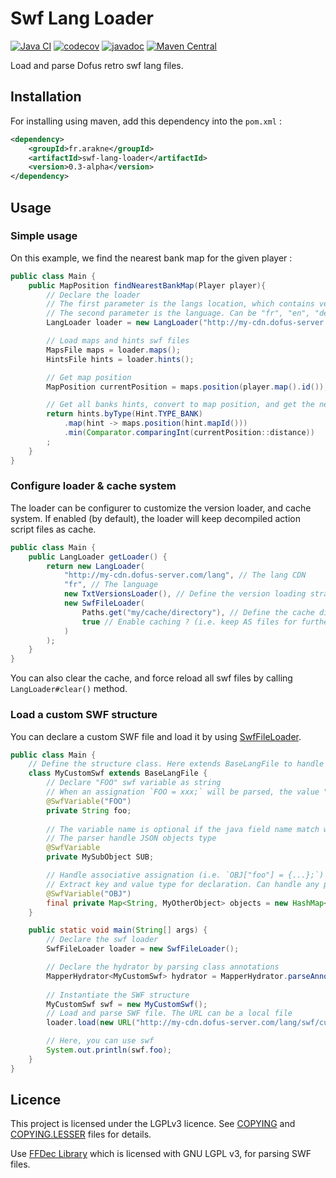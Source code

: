 # Swf Lang Loader
[![Java CI](https://github.com/Arakne/SwfLangLoader/actions/workflows/ci.yaml/badge.svg)](https://github.com/Arakne/SwfLangLoader/actions/workflows/ci.yaml)
[![codecov](https://codecov.io/gh/Arakne/SwfLangLoader/branch/master/graph/badge.svg?token=ZQZL2ZQZQI)](https://app.codecov.io/gh/Arakne/SwfLangLoader)
[![javadoc](https://javadoc.io/badge2/fr.arakne/swf-lang-loader/javadoc.svg)](https://javadoc.io/doc/fr.arakne/swf-lang-loader)
[![Maven Central](https://img.shields.io/maven-central/v/fr.arakne/swf-lang-loader)](https://search.maven.org/artifact/fr.arakne/swf-lang-loader) 
 
Load and parse Dofus retro swf lang files.

## Installation

For installing using maven, add this dependency into the `pom.xml` :

```xml
<dependency>
    <groupId>fr.arakne</groupId>
    <artifactId>swf-lang-loader</artifactId>
    <version>0.3-alpha</version>
</dependency>
```

## Usage

### Simple usage

On this example, we find the nearest bank map for the given player :

```java
public class Main {
    public MapPosition findNearestBankMap(Player player){
        // Declare the loader 
        // The first parameter is the langs location, which contains versions_xx.txt files, and swf folder
        // The second parameter is the language. Can be "fr", "en", "de", "es", "it", "nl", "pt"
        LangLoader loader = new LangLoader("http://my-cdn.dofus-server.com/lang", "fr");

        // Load maps and hints swf files
        MapsFile maps = loader.maps();
        HintsFile hints = loader.hints();

        // Get map position
        MapPosition currentPosition = maps.position(player.map().id());

        // Get all banks hints, convert to map position, and get the nearest position
        return hints.byType(Hint.TYPE_BANK)
            .map(hint -> maps.position(hint.mapId()))
            .min(Comparator.comparingInt(currentPosition::distance))
        ;
    }
}
```

### Configure loader & cache system

The loader can be configurer to customize the version loader, and cache system.
If enabled (by default), the loader will keep decompiled action script files as cache.

```java
public class Main {
    public LangLoader getLoader() {
        return new LangLoader(
            "http://my-cdn.dofus-server.com/lang", // The lang CDN 
            "fr", // The language
            new TxtVersionsLoader(), // Define the version loading strategy. TxtVersionsLoader will parse versions_xx.txt file
            new SwfFileLoader(
                Paths.get("my/cache/directory"), // Define the cache directory
                true // Enable caching ? (i.e. keep AS files for further use)
            )
        );
    }
}
```

You can also clear the cache, and force reload all swf files by calling `LangLoader#clear()` method.

### Load a custom SWF structure

You can declare a custom SWF file and load it by using [SwfFileLoader](./src/main/java/fr/arakne/swflangloader/loader/SwfFileLoader.java).

```java
public class Main {
    // Define the structure class. Here extends BaseLangFile to handle default (i.e. undeclared) SWF variable
    class MyCustomSwf extends BaseLangFile {
        // Declare "FOO" swf variable as string
        // When an assignation `FOO = xxx;` will be parsed, the value "xxx" will be interpreted as String, and MyCustomSwf#foo will be set. 
        @SwfVariable("FOO")
        private String foo;
    
        // The variable name is optional if the java field name match with the SWF variable.
        // The parser handle JSON objects type
        @SwfVariable
        private MySubObject SUB;

        // Handle associative assignation (i.e. `OBJ["foo"] = {...};`)
        // Extract key and value type for declaration. Can handle any primitive value as key.
        @SwfVariable("OBJ")
        final private Map<String, MyOtherObject> objects = new HashMap<>();
    }

    public static void main(String[] args) {
        // Declare the swf loader
        SwfFileLoader loader = new SwfFileLoader();

        // Declare the hydrator by parsing class annotations
        MapperHydrator<MyCustomSwf> hydrator = MapperHydrator.parseAnnotations(MyCustomSwf.class);
        
        // Instantiate the SWF structure
        MyCustomSwf swf = new MyCustomSwf();
        // Load and parse SWF file. The URL can be a local file
        loader.load(new URL("http://my-cdn.dofus-server.com/lang/swf/custom_fr_123.swf"), swf, hydrator);

        // Here, you can use swf
        System.out.println(swf.foo);
    }
}
```

## Licence

This project is licensed under the LGPLv3 licence. See [COPYING](./COPYING) and [COPYING.LESSER](./COPYING.LESSER) files for details.

Use [FFDec Library](https://github.com/jindrapetrik/jpexs-decompiler) which is licensed with GNU LGPL v3, for parsing SWF files.
